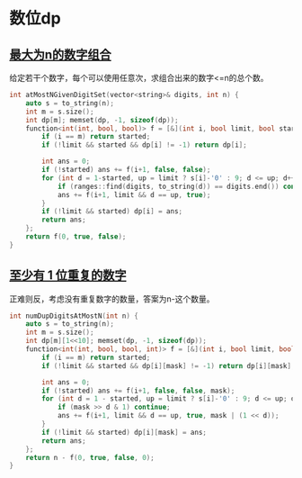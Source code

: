 # 数位dp

## [最大为n的数字组合](https://leetcode.cn/problems/numbers-at-most-n-given-digit-set/description/)

给定若干个数字，每个可以使用任意次，求组合出来的数字<=n的总个数。

```cpp
int atMostNGivenDigitSet(vector<string>& digits, int n) {
    auto s = to_string(n);
    int m = s.size();
    int dp[m]; memset(dp, -1, sizeof(dp));
    function<int(int, bool, bool)> f = [&](int i, bool limit, bool started) -> int{
        if (i == m) return started;
        if (!limit && started && dp[i] != -1) return dp[i];

        int ans = 0;
        if (!started) ans += f(i+1, false, false);
        for (int d = 1-started, up = limit ? s[i]-'0' : 9; d <= up; d++) {
            if (ranges::find(digits, to_string(d)) == digits.end()) continue;
            ans += f(i+1, limit && d == up, true);
        }
        if (!limit && started) dp[i] = ans;
        return ans;
    };
    return f(0, true, false);
}
```

## [至少有 1 位重复的数字](https://leetcode.cn/problems/numbers-with-repeated-digits/description/)

正难则反，考虑没有重复数字的数量，答案为n-这个数量。

```cpp
int numDupDigitsAtMostN(int n) {
    auto s = to_string(n);
    int m = s.size();
    int dp[m][1<<10]; memset(dp, -1, sizeof(dp));
    function<int(int, bool, bool, int)> f = [&](int i, bool limit, bool started, int mask) -> int{
        if (i == m) return started;
        if (!limit && started && dp[i][mask] != -1) return dp[i][mask];

        int ans = 0;
        if (!started) ans += f(i+1, false, false, mask);
        for (int d = 1 - started, up = limit ? s[i]-'0' : 9; d <= up; d++) {
            if (mask >> d & 1) continue;
            ans += f(i+1, limit && d == up, true, mask | (1 << d));
        }
        if (!limit && started) dp[i][mask] = ans;
        return ans;
    };
    return n - f(0, true, false, 0);
}
```